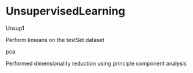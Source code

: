 # UnsupervisedLearning


Unsup1 

Perform kmeans on the testSet dataset

pca

Performed dimensionality reduction using principle component analysis
